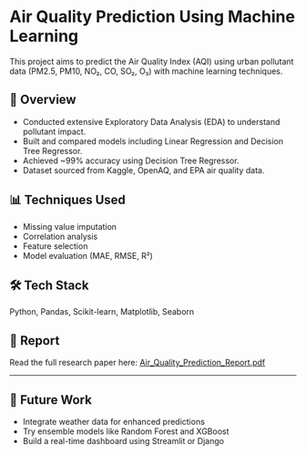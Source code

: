 # Air Quality Prediction Using Machine Learning

This project aims to predict the Air Quality Index (AQI) using urban pollutant data (PM2.5, PM10, NO₂, CO, SO₂, O₃) with machine learning techniques.

## 📌 Overview
- Conducted extensive Exploratory Data Analysis (EDA) to understand pollutant impact.
- Built and compared models including Linear Regression and Decision Tree Regressor.
- Achieved ~99% accuracy using Decision Tree Regressor.
- Dataset sourced from Kaggle, OpenAQ, and EPA air quality data.

## 📊 Techniques Used
- Missing value imputation
- Correlation analysis
- Feature selection
- Model evaluation (MAE, RMSE, R²)

## 🛠️ Tech Stack
Python, Pandas, Scikit-learn, Matplotlib, Seaborn

## 📄 Report
Read the full research paper here: [Air_Quality_Prediction_Report.pdf](.Air_Quality_Prediction_Report.pdf)

---

## 📍 Future Work
- Integrate weather data for enhanced predictions
- Try ensemble models like Random Forest and XGBoost
- Build a real-time dashboard using Streamlit or Django
